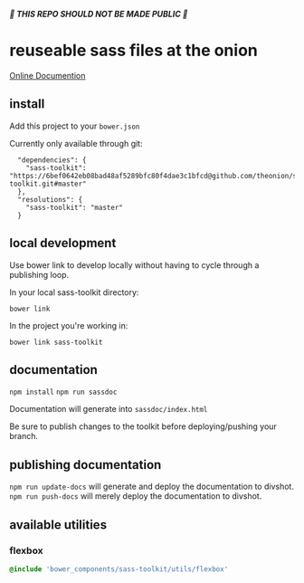<strong><i>:rotating_light: THIS REPO SHOULD NOT BE MADE PUBLIC
:rotating_light:</i></strong>

# reuseable sass files at the onion

<a href="http://development.sass-toolkit.divshot.io/">Online Documention</a>

## install

Add this project to your `bower.json`

Currently only available through git:

```
  "dependencies": {
    "sass-toolkit": "https://6bef0642eb08bad48af5289bfc80f4dae3c1bfcd@github.com/theonion/sass-toolkit.git#master"
  },
  "resolutions": {
    "sass-toolkit": "master"
  }
```

## local development

Use bower link to develop locally without having to cycle through a
publishing loop.

In your local sass-toolkit directory:
```
bower link
```

In the project you're working in:
```
bower link sass-toolkit
```

## documentation

`npm install`
`npm run sassdoc`

Documentation will generate into `sassdoc/index.html`

Be sure to publish changes to the toolkit before deploying/pushing your
branch.

## publishing documentation

`npm run update-docs` will generate and deploy the documentation to divshot.
`npm run push-docs` will merely deploy the documentation to divshot.

## available utilities

### flexbox

```sass
@include 'bower_components/sass-toolkit/utils/flexbox'
```
